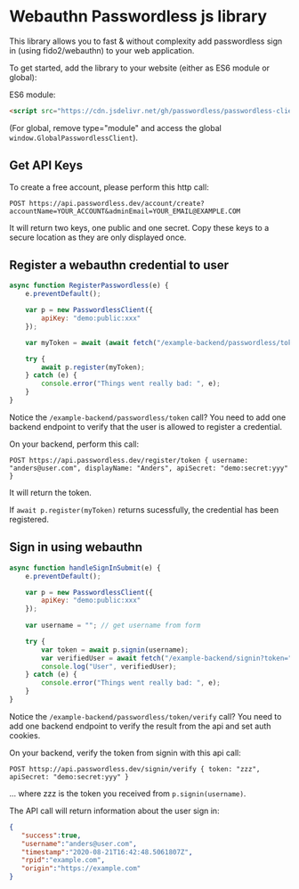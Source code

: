 # Webauthn Passwordless js library

This library allows you to fast & without complexity add passwordless sign in (using fido2/webauthn) to your web application.

To get started, add the library to your website (either as ES6 module or global):

ES6 module:
```html
<script src="https://cdn.jsdelivr.net/gh/passwordless/passwordless-client-js@master/passwordlessClient.js" type="module"></script>
```

(For global, remove type="module" and access the global `window.GlobalPasswordlessClient`).

## Get API Keys

To create a free account, please perform this http call:

`POST https://api.passwordless.dev/account/create?accountName=YOUR_ACCOUNT&adminEmail=YOUR_EMAIL@EXAMPLE.COM`

It will return two keys, one public and one secret. Copy these keys to a secure location as they are only displayed once.

## Register a webauthn credential to user

```javascript
async function RegisterPasswordless(e) {
    e.preventDefault();

    var p = new PasswordlessClient({
        apiKey: "demo:public:xxx"
    });

    var myToken = await (await fetch("/example-backend/passwordless/token")).text();

    try {
        await p.register(myToken);
    } catch (e) {
        console.error("Things went really bad: ", e);
    }
}
```

Notice the `/example-backend/passwordless/token` call?
You need to add one backend endpoint to verify that the user is allowed to register a credential.

On your backend, perform this call:

```
POST https://api.passwordless.dev/register/token { username: "anders@user.com", displayName: "Anders", apiSecret: "demo:secret:yyy" } 
```
It will return the token.

If `await p.register(myToken)` returns sucessfully, the credential has been registered.

## Sign in using webauthn

```javascript
async function handleSignInSubmit(e) {
    e.preventDefault();

    var p = new PasswordlessClient({
        apiKey: "demo:public:xxx"
    });
    
    var username = ""; // get username from form

    try {
        var token = await p.signin(username);
        var verifiedUser = await fetch("/example-backend/signin?token=" + token).then(r => r.json());
        console.log("User", verifiedUser);
    } catch (e) {
        console.error("Things went really bad: ", e);
    }
}
```
Notice the `/example-backend/passwordless/token/verify` call?
You need to add one backend endpoint to verify the result from the api and set auth cookies.

On your backend, verify the token from signin with this api call:

```
POST httsp://api.passwordless.dev/signin/verify { token: "zzz", apiSecret: "demo:secret:yyy" }
```
... where zzz is the token you received from `p.signin(username)`.

The API call will return information about the user sign in:

```json
{
   "success":true,
   "username":"anders@user.com",
   "timestamp":"2020-08-21T16:42:48.5061807Z",
   "rpid":"example.com",
   "origin":"https://example.com"
}
```



